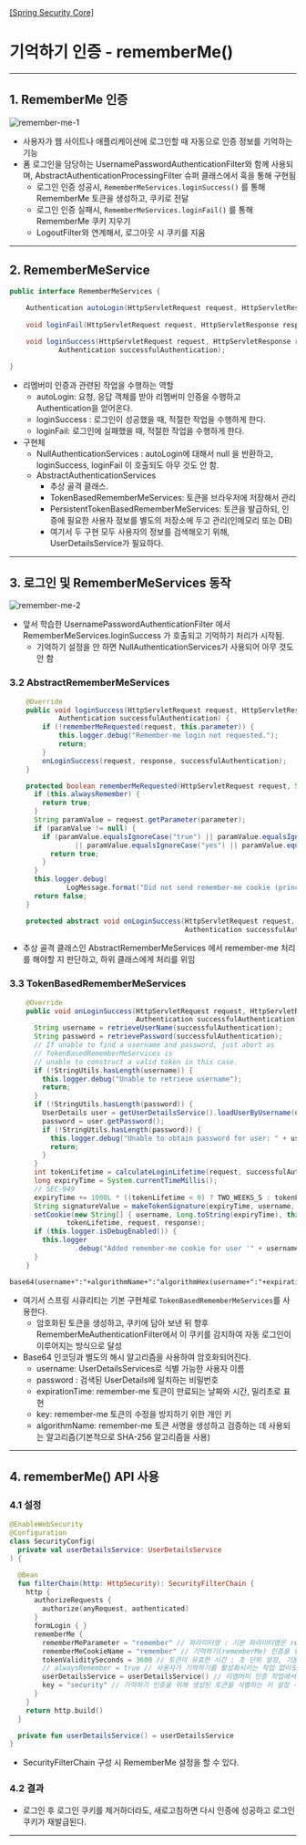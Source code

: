 <nav>
    <a href="../../#authentication-process" target="_blank">[Spring Security Core]</a>
</nav>

# 기억하기 인증 - rememberMe()

---

## 1. RememberMe 인증

![remember-me-1](./imgs/remember-me-1.png)

- 사용자가 웹 사이트나 애플리케이션에 로그인할 때 자동으로 인증 정보를 기억하는 기능
- 폼 로그인을 담당하는 UsernamePasswordAuthenticationFilter와 함께 사용되며, AbstractAuthenticationProcessingFilter 슈퍼 클래스에서 훅을 통해 구현됨
  - 로그인 인증 성공시, `RememberMeServices.loginSuccess()` 를 통해 RememberMe 토큰을 생성하고, 쿠키로 전달
  - 로그인 인증 실패시, `RememberMeServices.loginFail()` 를 통해 RememberMe 쿠키 지우기
  - LogoutFilter와 연계해서, 로그아웃 시 쿠키를 지움

---

## 2. RememberMeService
```java
public interface RememberMeServices {
    
	Authentication autoLogin(HttpServletRequest request, HttpServletResponse response);
    
	void loginFail(HttpServletRequest request, HttpServletResponse response);

	void loginSuccess(HttpServletRequest request, HttpServletResponse response,
			Authentication successfulAuthentication);

}
```
- 리멤버미 인증과 관련된 작업을 수행하는 역할
  - autoLogin: 요청, 응답 객체를 받아 리멤버미 인증을 수행하고 Authentication을 얻어온다.
  - loginSuccess : 로그인이 성공했을 때, 적절한 작업을 수행하게 한다.
  - loginFail: 로그인에 실패했을 때, 적절한 작업을 수행하게 한다.
- 구현체
  - NullAuthenticationServices : autoLogin에 대해서 null 을 반환하고, loginSuccess, loginFail 이 호출되도 아무 것도 안 함.
  - AbstractAuthenticationServices
    - 추상 골격 클래스.
    - TokenBasedRememberMeServices: 토큰을 브라우저에 저장해서 관리
    - PersistentTokenBasedRememberMeServices: 토큰을 발급하되, 인증에 필요한 사용자 정보를 별도의 저장소에 두고 관리(인메모리 또는 DB)
    - 여기서 두 구현 모두 사용자의 정보를 검색해오기 위해, UserDetailsService가 필요하다.

---

## 3. 로그인 및 RememberMeServices 동작
![remember-me-2](./imgs/remember-me-2.png)

- 앞서 학습한 UsernamePasswordAuthenticationFilter 에서 RememberMeServices.loginSuccess 가 호출되고 
기억하기 처리가 시작됨.
  - 기억하기 설정을 안 하면 NullAuthenticationServices가 사용되어 아무 것도 안 함

### 3.2 AbstractRememberMeServices
```java
	@Override
	public void loginSuccess(HttpServletRequest request, HttpServletResponse response,
			Authentication successfulAuthentication) {
		if (!rememberMeRequested(request, this.parameter)) {
			this.logger.debug("Remember-me login not requested.");
			return;
		}
		onLoginSuccess(request, response, successfulAuthentication);
	}

    protected boolean rememberMeRequested(HttpServletRequest request, String parameter) {
      if (this.alwaysRemember) {
        return true;
      }
      String paramValue = request.getParameter(parameter);
      if (paramValue != null) {
        if (paramValue.equalsIgnoreCase("true") || paramValue.equalsIgnoreCase("on")
                || paramValue.equalsIgnoreCase("yes") || paramValue.equals("1")) {
          return true;
        }
      }
      this.logger.debug(
              LogMessage.format("Did not send remember-me cookie (principal did not set parameter '%s')", parameter));
      return false;
    }

    protected abstract void onLoginSuccess(HttpServletRequest request, HttpServletResponse response,
                                           Authentication successfulAuthentication);
```
- 추상 골격 클래스인 AbstractRememberMeServices 에서 remember-me 처리를 해야할 지 판단하고, 하위 클래스에게 처리를 위임

### 3.3 TokenBasedRememberMeServices
```java
    @Override
    public void onLoginSuccess(HttpServletRequest request, HttpServletResponse response,
                               Authentication successfulAuthentication) {
      String username = retrieveUserName(successfulAuthentication);
      String password = retrievePassword(successfulAuthentication);
      // If unable to find a username and password, just abort as
      // TokenBasedRememberMeServices is
      // unable to construct a valid token in this case.
      if (!StringUtils.hasLength(username)) {
        this.logger.debug("Unable to retrieve username");
        return;
      }
      if (!StringUtils.hasLength(password)) {
        UserDetails user = getUserDetailsService().loadUserByUsername(username);
        password = user.getPassword();
        if (!StringUtils.hasLength(password)) {
          this.logger.debug("Unable to obtain password for user: " + username);
          return;
        }
      }
      int tokenLifetime = calculateLoginLifetime(request, successfulAuthentication);
      long expiryTime = System.currentTimeMillis();
      // SEC-949
      expiryTime += 1000L * ((tokenLifetime < 0) ? TWO_WEEKS_S : tokenLifetime);
      String signatureValue = makeTokenSignature(expiryTime, username, password, this.encodingAlgorithm);
      setCookie(new String[] { username, Long.toString(expiryTime), this.encodingAlgorithm.name(), signatureValue },
              tokenLifetime, request, response);
      if (this.logger.isDebugEnabled()) {
        this.logger
                .debug("Added remember-me cookie for user '" + username + "', expiry: '" + new Date(expiryTime) + "'");
      }
    }
```
```text
base64(username+":"+algorithmName+":"algorithmHex(username+":"+expirationTime+":"+password+":"+key))
```
- 여기서 스프링 시큐리티는 기본 구현체로 `TokenBasedRememberMeServices`를 사용한다.
  - 암호화된 토큰을 생성하고, 쿠키에 담아 보낸 뒤 향후 RememberMeAuthenticationFilter에서 이 쿠키를 감지하여 자동 로그인이 이루어지는 방식으로 달성
- Base64 인코딩과 별도의 해시 알고리즘을 사용하여 암호화되어진다.
  - username: UserDetailsServices로 식별 가능한 사용자 이름
  - password : 검색된 UserDetails에 일치하는 비밀번호
  - expirationTime: remember-me 토큰이 만료되는 날짜와 시간, 밀리초로 표현
  - key: remember-me 토큰의 수정을 방지하기 위한 개인 키
  - algorithmName: remember-me 토큰 서명을 생성하고 검증하는 데 사용되는 알고리즘(기본적으로 SHA-256 알고리즘을 사용)

---

## 4. rememberMe() API 사용

### 4.1 설정
```kotlin
@EnableWebSecurity
@Configuration
class SecurityConfig(
  private val userDetailsService: UserDetailsService
) {

  @Bean
  fun filterChain(http: HttpSecurity): SecurityFilterChain {
    http {
      authorizeRequests {
        authorize(anyRequest, authenticated)
      }
      formLogin { }
      rememberMe {
        rememberMeParameter = "remember" // 파라미터명 : 기본 파라미터명은 remember-me
        rememberMeCookieName = "remember" // 기억하기(rememberMe) 인증을 위한 토큰을 저장하는 쿠키 이름. 기본은 "remember-me"이다.
        tokenValiditySeconds = 3600 // 토큰이 유효한 시간 : 초 단위 설정, 기본 값은 14일(2주)
        // alwaysRemember = true // 사용자가 기억하기를 활성화시키는 작업 없이도 항상 실행 (일반적으로 false)
        userDetailsService = userDetailsService() // 리멤버미 인증 작업에서 사용자 계정을 조회하는 작업 수행. 반드시 필요...
        key = "security" // 기억하기 인증을 위해 생성된 토큰을 식별하는 키 설정 -> 보통 환경설정파일에 숨겨서 관리
      }
    }
    return http.build()
  }

  private fun userDetailsService() = userDetailsService
}
```
- SecurityFilterChain 구성 시 RememberMe 설정을 할 수 있다.

### 4.2 결과
- 로그인 후 로그인 쿠키를 제거하더라도, 새로고침하면 다시 인증에 성공하고 로그인 쿠키가 재발급된다.

---
